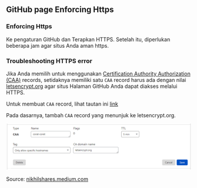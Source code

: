 ## GitHub page Enforcing Https

### **Enforcing Https**

Ke pengaturan GitHub dan Terapkan HTTPS. Setelah itu, diperlukan beberapa jam agar situs Anda aman https.

### **Troubleshooting HTTPS error**

Jika Anda memilih untuk menggunakan [Certification Authority Authorization (CAA)](https://letsencrypt.org/docs/caa/) records, setidaknya memiliki satu `CAA` record harus ada dengan nilai [letsencrypt.org](letsencrypt.org) agar situs Halaman GitHub Anda dapat diakses melalui HTTPS.

Untuk membuat `CAA` record, lihat tautan ini [link](https://sslmate.com/caa/)

Pada dasarnya, tambah `CAA` record yang menunjuk ke letsencrypt.org.

![CAA record di Cloudflare](/IMG/cf-caa.PNG)

Source: [nikhilshares.medium.com](https://nikhilshares.medium.com/publishing-github-page-website-on-a-custom-domain-with-https-enforcement-c034e1e53415)
